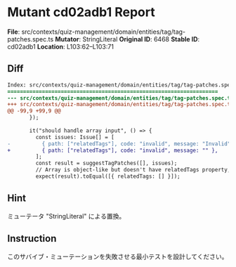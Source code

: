 # Mutant cd02adb1 Report

**File**: src/contexts/quiz-management/domain/entities/tag/tag-patches.spec.ts
**Mutator**: StringLiteral
**Original ID**: 6468
**Stable ID**: cd02adb1
**Location**: L103:62–L103:71

## Diff

```diff
Index: src/contexts/quiz-management/domain/entities/tag/tag-patches.spec.ts
===================================================================
--- src/contexts/quiz-management/domain/entities/tag/tag-patches.spec.ts	original
+++ src/contexts/quiz-management/domain/entities/tag/tag-patches.spec.ts	mutated #6468
@@ -99,9 +99,9 @@
       });
 
       it("should handle array input", () => {
         const issues: Issue[] = [
-          { path: ["relatedTags"], code: "invalid", message: "Invalid" },
+          { path: ["relatedTags"], code: "invalid", message: "" },
         ];
         const result = suggestTagPatches([], issues);
         // Array is object-like but doesn't have relatedTags property, so it gets undefined and patches are suggested
         expect(result).toEqual([{ relatedTags: [] }]);
```

## Hint

ミューテータ "StringLiteral" による置換。

## Instruction

このサバイブ・ミューテーションを失敗させる最小テストを設計してください。
